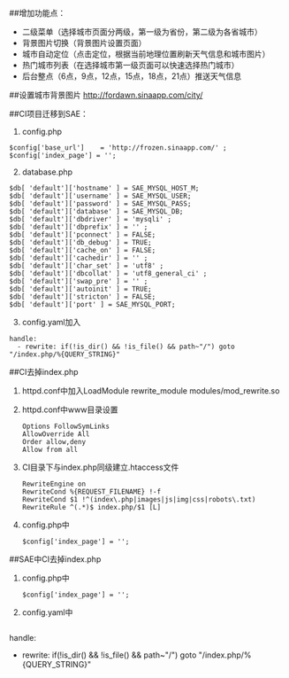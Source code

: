##增加功能点：
* 二级菜单（选择城市页面分两级，第一级为省份，第二级为各省城市）  
* 背景图片切换（背景图片设置页面）  
* 城市自动定位（点击定位，根据当前地理位置刷新天气信息和城市图片）  
* 热门城市列表（在选择城市第一级页面可以快速选择热门城市）  
* 后台整点（6点，9点，12点，15点，18点，21点）推送天气信息  


##设置城市背景图片
http://fordawn.sinaapp.com/city/

##CI项目迁移到SAE：
1. config.php
```
$config['base_url']    = 'http://frozen.sinaapp.com/' ;
$config['index_page'] = '';
```

2. database.php
```
$db[ 'default']['hostname' ] = SAE_MYSQL_HOST_M;
$db[ 'default']['username' ] = SAE_MYSQL_USER;
$db[ 'default']['password' ] = SAE_MYSQL_PASS;
$db[ 'default']['database' ] = SAE_MYSQL_DB;
$db[ 'default']['dbdriver' ] = 'mysqli' ;
$db[ 'default']['dbprefix' ] = '' ;
$db[ 'default']['pconnect' ] = FALSE;
$db[ 'default']['db_debug' ] = TRUE;
$db[ 'default']['cache_on' ] = FALSE;
$db[ 'default']['cachedir' ] = '' ;
$db[ 'default']['char_set' ] = 'utf8' ;
$db[ 'default']['dbcollat' ] = 'utf8_general_ci' ;
$db[ 'default']['swap_pre' ] = '' ;
$db[ 'default']['autoinit' ] = TRUE;
$db[ 'default']['stricton' ] = FALSE;
$db[ 'default']['port' ] = SAE_MYSQL_PORT;
```
3. config.yaml加入
```
handle:
  - rewrite: if(!is_dir() && !is_file() && path~"/") goto "/index.php/%{QUERY_STRING}"
```

##CI去掉index.php
1. httpd.conf中加入LoadModule rewrite_module modules/mod_rewrite.so
2. httpd.conf中www目录设置  
 
     ```  
    Options FollowSymLinks  
    AllowOverride All
    Order allow,deny
    Allow from all
    ```
3. CI目录下与index.php同级建立.htaccess文件  

    ```  
    RewriteEngine on
    RewriteCond %{REQUEST_FILENAME} !-f
    RewriteCond $1 !^(index\.php|images|js|img|css|robots\.txt)
    RewriteRule ^(.*)$ index.php/$1 [L]
    ```  
4. config.php中  
    ```
    $config['index_page'] = '';
    ```

##SAE中CI去掉index.php
1. config.php中  
 
    ```
    $config['index_page'] = '';
    ```
2. config.yaml中

    ```
handle:
  - rewrite: if(!is_dir() && !is_file() && path~"/") goto "/index.php/%{QUERY_STRING}"
  ```
